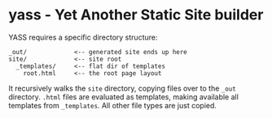 # yass - Yet Another Static Site builder

YASS requires a specific directory structure:

    _out/             <-- generated site ends up here
    site/             <-- site root
      _templates/     <-- flat dir of templates
        root.html     <-- the root page layout

It recursively walks the `site` directory, copying files over to the `_out` directory. `.html` files are evaluated as templates, making available all templates from `_templates`. All other file types are just copied.
